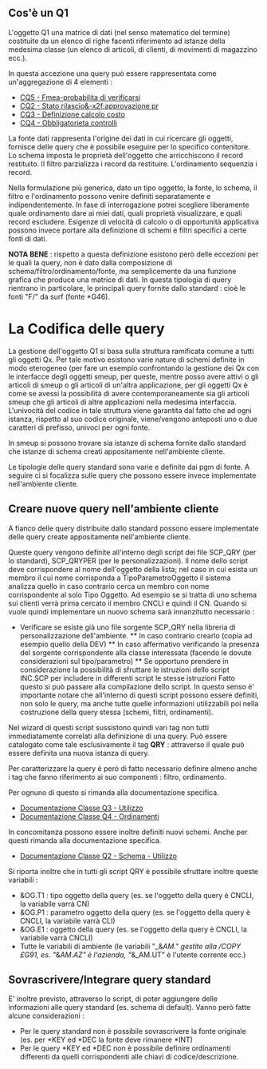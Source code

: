 ## Cos'è un Q1

L'oggetto Q1 una matrice di dati (nel senso matematico del termine) costituite da un elenco di righe facenti riferimento ad istanze della medesima classe (un elenco di articoli, di clienti, di movimenti di magazzino ecc.).

In questa accezione una query può essere rappresentata come un'aggregazione di 4 elementi : 
- [CQ5 - Fmea-probabilita di verificarsi](Sorgenti/OG//Q5)
- [CQ2 - Stato rilascio&-x2f;approvazione pr](Sorgenti/OG//Q2)
- [CQ3 - Definizione calcolo costo](Sorgenti/OG//Q3)
- [CQ4 - Obbligatorieta  controlli](Sorgenti/OG//Q4)

La fonte dati rappresenta l'origine dei dati in cui ricercare gli oggetti, fornisce delle query che è possibile eseguire per lo specifico contenitore.
Lo schema imposta le proprietà dell'oggetto che arricchiscono il record restituito. Il filtro parzializza i record da restituire. L'ordinamento sequenzia i record.

Nella formulazione più generica, dato un tipo oggetto, la fonte, lo schema, il filtro e l'ordinamento possono venire definiti separatamente e indipendentemente. In fase di interrogazione  potrei scegliere liberamente quale ordinamento dare ai miei dati,  quali proprietà visualizzare, e quali record escludere.
Esigenze di velocità di calcolo o di opportunità applicativa possono invece portare  alla definizione di schemi e filtri specifici a certe fonti di dati.

**NOTA BENE** :  rispetto a questa definizione esistono però delle eccezioni per le quali la query, non è dato dalla composizione di schema/filtro/ordinamento/fonte, ma semplicemente da una funzione grafica che produce una matrice di dati.
In questa tipologia di query rientrano in particolare, le principali query fornite dallo standard :  cioè le fonti "F/" da surf (fonte *G46).

# La Codifica delle query

La gestione dell'oggetto Q1 si basa sulla struttura ramificata comune a tutti gli oggetti Qx. Per tale motivo esistono varie nature di schemi definite in modo eterogeneo (per fare un esempio confrontando la gestione dei Qx con le interfacce degli oggetti smeup, per queste, mentre posso avere attivi o gli articoli di smeup o gli articoli di un'altra applicazione, per gli oggetti Qx è come se avessi la possibilità di avere contemporaneamente sia gli articoli smeup che gli articoli di altre applicazioni nella medesima interfaccia. L'univocità del codice in tale struttura viene garantita dal fatto che ad ogni istanza, rispetto al suo codice originale, viene/vengono anteposti uno o due caratteri di prefisso, univoci per ogni fonte.

In smeup si possono trovare sia istanze di schema fornite dallo standard che istanze di schema creati appositamente nell'ambiente cliente.

Le tipologie delle query standard sono varie e definite dai pgm di fonte. A seguire ci si focalizza sulle query che possono essere invece implementate nell'ambiente cliente.

## Creare nuove query nell'ambiente cliente

A fianco delle query distribuite dallo standard possono essere implementate delle query create appositamente nell'ambiente cliente.

Queste query vengono definite all'interno degli script dei file SCP_QRY (per lo standard), SCP_QRYPER (per le personalizzazioni).
Il nome dello script deve corrispondere al nome dell'oggetto della lista; nel caso in cui esista un membro il cui nome corrisponda a TipoParametroOggetto il sistema analizza quello in caso contrario cerca un membro con nome corrispondente al solo Tipo Oggetto. Ad esempio se si tratta di uno schema sui clienti verrà prima cercato il membro CNCLI e quindi il CN.
Quando si vuole quindi implementare un nuovo schema sarà innanzitutto necessario : 
* Verificare se esiste già uno file sorgente SCP_QRY nella libreria di personalizzazione dell'ambiente.
** In caso contrario crearlo (copia ad esempio quello della DEV)
** In caso affermativo verificando la presenza del sorgente corrispondente alla classe interessata (facendo le dovute considerazioni sul tipo/parametro)
** Se opportuno prendere in considerazione la possibilità di sfruttare le istruzioni dello script INC.SCP per includere in differenti script le stesse istruzioni
Fatto questo si può passare alla compilazione dello script. In questo senso è' importante notare che all'interno di questi script possono essere definiti, non solo le query, ma anche tutte quelle informazioni utilizzabili poi nella costruzione della query stessa (schemi, filtri, ordinamenti).

Nel wizard di questi script sussistono quindi vari tag non tutti immediatamente correlati
alla definizione di una query. Può essere catalogato come tale esclusivamente il tag **QRY** : 
attraverso il quale può essere definita una nuova istanza di query.

Per caratterizzare la query è però di fatto necessario definire almeno anche i tag che fanno riferimento ai suo componenti :  filtro, ordinamento.

Per ognuno di questo si rimanda alla documentazione specifica.

- [Documentazione Classe Q3 - Utilizzo](Sorgenti/MB/DOC_OGG/OG_Q3)
- [Documentazione Classe Q4 - Ordinamenti](Sorgenti/MB/DOC_OGG/OG_Q4)

In concomitanza possono essere inoltre definiti nuovi schemi. Anche per questi rimanda alla documentazione specifica.
- [Documentazione Classe Q2 - Schema - Utilizzo](Sorgenti/MB/DOC_OGG/OG_Q2)

Si riporta inoltre che in tutti gli script QRY è possibile sfruttare inoltre queste variabili : 
* &OG.T1 :  tipo oggetto della query (es. se l'oggetto della query è CNCLI, la variabile varrà CN)
* &OG.P1 :  parametro oggetto della query (es. se l'oggetto della query è CNCLI, la variabile varrà CLI)
* &OG.E1 :  oggetto della query (es. se l'oggetto della query è CNCLI, la variabile varrà CNCLI)
* Tutte le variabili di ambiente (le variabili "_&_AM." gestite alla /COPY £G91, es. "_&_AM.AZ" è l'azienda, "_&_AM.UT" è l'utente corrente ecc.)

## Sovrascrivere/Integrare query standard

E' inoltre previsto, attraverso lo script, di poter aggiungere delle informazioni alle query standard (es. schema di default). Vanno però fatte alcune considerazioni : 
* Per le query standard non è possibile sovrascrivere la fonte originale (es. per *KEY ed *DEC la fonte deve rimanere *INT)
* Per le query *KEY ed *DEC non è possibile definire ordinamenti differenti da quelli corrispondenti alle chiavi di codice/descrizione.




